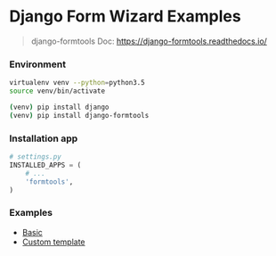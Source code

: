 # Django Form Wizard Examples

> django-formtools Doc: https://django-formtools.readthedocs.io/


### Environment

``` bash
virtualenv venv --python=python3.5
source venv/bin/activate

(venv) pip install django
(venv) pip install django-formtools
```


### Installation app

``` python
# settings.py
INSTALLED_APPS = (
    # ...
    'formtools',
)
```


### Examples

- [Basic](example1/)
- [Custom template](example2/)
